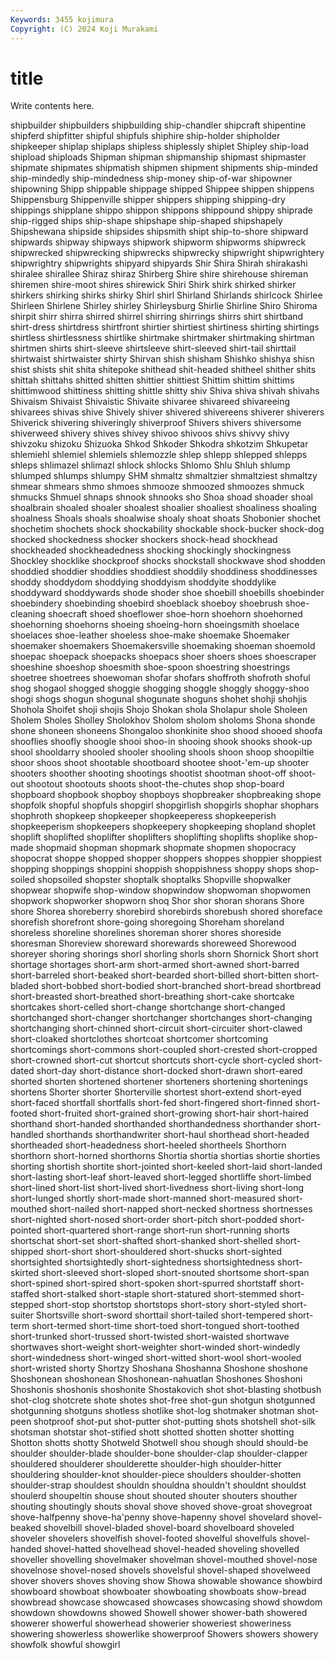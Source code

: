 ```yaml
---
Keywords: 3455 kojimura
Copyright: (C) 2024 Koji Murakami
---
```


# title

Write contents here.



 shipbuilder shipbuilders
shipbuilding ship-chandler shipcraft shipentine shipferd shipfitter shipful shipfuls shiphire ship-holder
shipholder shipkeeper shiplap shiplaps shipless shiplessly shiplet Shipley ship-load shipload
shiploads Shipman shipman shipmanship shipmast shipmaster shipmate shipmates shipmatish shipmen
shipment shipments ship-minded ship-mindedly ship-mindedness ship-money ship-of-war shipowner shipowning Shipp
shippable shippage shipped Shippee shippen shippens Shippensburg Shippenville shipper shippers
shipping shipping-dry shippings shipplane shippo shippon shippons shippound shippy shiprade
ship-rigged ships ship-shape shipshape ship-shaped shipshapely Shipshewana shipside shipsides shipsmith
shipt ship-to-shore shipward shipwards shipway shipways shipwork shipworm shipworms shipwreck
shipwrecked shipwrecking shipwrecks shipwrecky shipwright shipwrightery shipwrightry shipwrights shipyard shipyards
Shir Shira Shirah shirakashi shiralee shirallee Shiraz shiraz Shirberg Shire
shire shirehouse shireman shiremen shire-moot shires shirewick Shiri Shirk shirk
shirked shirker shirkers shirking shirks shirky Shirl shirl Shirland Shirlands
shirlcock Shirlee Shirleen Shirlene Shirley shirley Shirleysburg Shirlie Shirline Shiro
Shiroma shirpit shirr shirra shirred shirrel shirring shirrings shirrs shirt
shirtband shirt-dress shirtdress shirtfront shirtier shirtiest shirtiness shirting shirtings shirtless
shirtlessness shirtlike shirtmake shirtmaker shirtmaking shirtman shirtmen shirts shirt-sleeve shirtsleeve
shirt-sleeved shirt-tail shirttail shirtwaist shirtwaister shirty Shirvan shish shisham Shishko
shishya shisn shist shists shit shita shitepoke shithead shit-headed shitheel
shither shits shittah shittahs shitted shitten shittier shittiest Shittim shittim
shittims shittimwood shittiness shitting shittle shitty shiv Shiva shiva shivah
shivahs Shivaism Shivaist Shivaistic Shivaite shivaree shivareed shivareeing shivarees shivas
shive Shively shiver shivered shivereens shiverer shiverers Shiverick shivering shiveringly
shiverproof Shivers shivers shiversome shiverweed shivery shives shivey shivoo shivoos
shivs shivvy shivy shivzoku shizoku Shizuoka Shkod Shkoder Shkodra shkotzim
Shkupetar shlemiehl shlemiel shlemiels shlemozzle shlep shlepp shlepped shlepps shleps
shlimazel shlimazl shlock shlocks Shlomo Shlu Shluh shlump shlumped shlumps
shlumpy SHM shmaltz shmaltzier shmaltziest shmaltzy shmear shmears shmo shmoes
shmooze shmoozed shmoozes shmuck shmucks Shmuel shnaps shnook shnooks sho
Shoa shoad shoader shoal shoalbrain shoaled shoaler shoalest shoalier shoaliest
shoaliness shoaling shoalness Shoals shoals shoalwise shoaly shoat shoats Shobonier
shochet shochetim shochets shock shockability shockable shock-bucker shock-dog shocked shockedness
shocker shockers shock-head shockhead shockheaded shockheadedness shocking shockingly shockingness Shockley
shocklike shockproof shocks shockstall shockwave shod shodden shoddied shoddier shoddies
shoddiest shoddily shoddiness shoddinesses shoddy shoddydom shoddying shoddyism shoddyite shoddylike
shoddyward shoddywards shode shoder shoe shoebill shoebills shoebinder shoebindery shoebinding
shoebird shoeblack shoeboy shoebrush shoe-cleaning shoecraft shoed shoeflower shoe-horn shoehorn
shoehorned shoehorning shoehorns shoeing shoeing-horn shoeingsmith shoelace shoelaces shoe-leather shoeless
shoe-make shoemake Shoemaker shoemaker shoemakers Shoemakersville shoemaking shoeman shoemold shoepac
shoepack shoepacks shoepacs shoer shoers shoes shoescraper shoeshine shoeshop shoesmith
shoe-spoon shoestring shoestrings shoetree shoetrees shoewoman shofar shofars shoffroth shofroth
shoful shog shogaol shogged shoggie shogging shoggle shoggly shoggy-shoo shogi
shogs shogun shogunal shogunate shoguns shohet shohji shohjis Shohola Shoifet
shoji shojis Shojo Shokan shola Sholapur shole Sholeen Sholem Sholes
Sholley Sholokhov Sholom sholom sholoms Shona shonde shone shoneen shoneens
Shongaloo shonkinite shoo shood shooed shoofa shooflies shoofly shoogle shooi
shoo-in shooing shook shooks shook-up shool shooldarry shooled shooler shooling
shools shoon shoop shoopiltie shoor shoos shoot shootable shootboard shootee
shoot-'em-up shooter shooters shoother shooting shootings shootist shootman shoot-off shoot-out
shootout shootouts shoots shoot-the-chutes shop shop-board shopboard shopbook shopboy shopboys
shopbreaker shopbreaking shope shopfolk shopful shopfuls shopgirl shopgirlish shopgirls shophar
shophars shophroth shopkeep shopkeeper shopkeeperess shopkeeperish shopkeeperism shopkeepers shopkeepery shopkeeping
shopland shoplet shoplift shoplifted shoplifter shoplifters shoplifting shoplifts shoplike shop-made
shopmaid shopman shopmark shopmate shopmen shopocracy shopocrat shoppe shopped shopper
shoppers shoppes shoppier shoppiest shopping shoppings shoppini shoppish shoppishness shoppy
shops shop-soiled shopsoiled shopster shoptalk shoptalks Shopville shopwalker shopwear shopwife
shop-window shopwindow shopwoman shopwomen shopwork shopworker shopworn shoq Shor shor
shoran shorans Shore shore Shorea shoreberry shorebird shorebirds shorebush shored
shoreface shorefish shorefront shore-going shoregoing Shoreham shoreland shoreless shoreline shorelines
shoreman shorer shores shoreside shoresman Shoreview shoreward shorewards shoreweed Shorewood
shoreyer shoring shorings shorl shorling shorls shorn Shornick Short short
shortage shortages short-arm short-armed short-awned short-barred short-barreled short-beaked short-bearded short-billed
short-bitten short-bladed short-bobbed short-bodied short-branched short-bread shortbread short-breasted short-breathed short-breathing
short-cake shortcake shortcakes short-celled short-change shortchange short-changed shortchanged short-changer shortchanger
shortchanges short-changing shortchanging short-chinned short-circuit short-circuiter short-clawed short-cloaked shortclothes shortcoat
shortcomer shortcoming shortcomings short-commons short-coupled short-crested short-cropped short-crowned short-cut shortcut
shortcuts short-cycle short-cycled short-dated short-day short-distance short-docked short-drawn short-eared shorted
shorten shortened shortener shorteners shortening shortenings shortens Shorter shorter Shorterville
shortest short-extend short-eyed short-faced shortfall shortfalls short-fed short-fingered short-finned short-footed
short-fruited short-grained short-growing short-hair short-haired shorthand short-handed shorthanded shorthandedness shorthander
short-handled shorthands shorthandwriter short-haul shorthead short-headed shortheaded short-headedness short-heeled shortheels
Shorthorn shorthorn short-horned shorthorns Shortia shortia shortias shortie shorties shorting
shortish shortite short-jointed short-keeled short-laid short-landed short-lasting short-leaf short-leaved short-legged
shortliffe short-limbed short-lined short-list short-lived short-livedness short-living short-long short-lunged shortly
short-made short-manned short-measured short-mouthed short-nailed short-napped short-necked shortness shortnesses short-nighted
short-nosed short-order short-pitch short-podded short-pointed short-quartered short-range short-run short-running shorts
shortschat short-set short-shafted short-shanked short-shelled short-shipped short-short short-shouldered short-shucks short-sighted
shortsighted shortsightedly short-sightedness shortsightedness short-skirted short-sleeved short-sloped short-snouted shortsome short-span
short-spined short-spired short-spoken short-spurred shortstaff short-staffed short-stalked short-staple short-statured short-stemmed
short-stepped short-stop shortstop shortstops short-story short-styled short-suiter Shortsville short-sword shorttail
short-tailed short-tempered short-term short-termed short-time short-toed short-tongued short-toothed short-trunked short-trussed
short-twisted short-waisted shortwave shortwaves short-weight short-weighter short-winded short-windedly short-windedness short-winged
short-witted short-wool short-wooled short-wristed shorty Shortzy Shoshana Shoshanna Shoshone shoshone
Shoshonean shoshonean Shoshonean-nahuatlan Shoshones Shoshoni Shoshonis shoshonis shoshonite Shostakovich shot
shot-blasting shotbush shot-clog shotcrete shote shotes shot-free shot-gun shotgun shotgunned
shotgunning shotguns shotless shotlike shot-log shotmaker shotman shot-peen shotproof shot-put
shot-putter shot-putting shots shotshell shot-silk shotsman shotstar shot-stified shott shotted
shotten shotter shotting Shotton shotts shotty Shotweld Shotwell shou shough
should should-be shoulder shoulder-blade shoulder-bone shoulder-clap shoulder-clapper shouldered shoulderer shoulderette
shoulder-high shoulder-hitter shouldering shoulder-knot shoulder-piece shoulders shoulder-shotten shoulder-strap shouldest shouldn
shouldna shouldn't shouldnt shouldst shoulerd shoupeltin shouse shout shouted shouter
shouters shouther shouting shoutingly shouts shoval shove shoved shove-groat shovegroat
shove-halfpenny shove-ha'penny shove-hapenny shovel shovelard shovel-beaked shovelbill shovel-bladed shovel-board shovelboard
shoveled shoveler shovelers shovelfish shovel-footed shovelful shovelfuls shovel-handed shovel-hatted shovelhead
shovel-headed shoveling shovelled shoveller shovelling shovelmaker shovelman shovel-mouthed shovel-nose shovelnose
shovel-nosed shovels shovelsful shovel-shaped shovelweed shover shovers shoves shoving show
Showa showable showance showbird showboard showboat showboater showboating showboats show-bread
showbread showcase showcased showcases showcasing showd showdom showdown showdowns showed
Showell shower shower-bath showered showerer showerful showerhead showerier showeriest showeriness
showering showerless showerlike showerproof Showers showers showery showfolk showful showgirl
